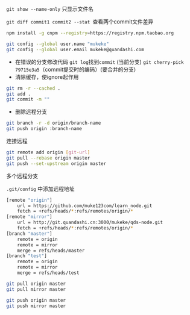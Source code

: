 `git show --name-only` 只显示文件名

`git diff commit1 commit2 --stat `查看两个commit文件差异



```bash
npm install -g cnpm --registry=https://registry.npm.taobao.org
```

```bash
git config --global user.name "mukeke"
git config --global user.email mukeke@quandashi.com
```

* 在错误的分支修改代码
  `git log`找到`commit`  (当前分支)
  `git cherry-pick 79715e3a5`（commit提交时的编码）(要合并的分支)
* 清除缓存，使ignore起作用
```bash
git rm -r --cached .
git add .
git commit -m ""
```

* 删除远程分支
```bash
git branch -r -d origin/branch-name  
git push origin :branch-name  
```

连接远程
```bash
git remote add origin [git-url]
git pull --rebase origin master
git push --set-upstream origin master
```

多个远程分支

`.git/config`  中添加远程地址

```bash
[remote "origin"]
	url = https://github.com/muke123com/learn_node.git
	fetch = +refs/heads/*:refs/remotes/origin/*
[remote "mirror"]
	url = http://git.quandashi.cn:3000/mukeke/qds-node.git
	fetch = +refs/heads/*:refs/remotes/origin/*
[branch "master"]
	remote = origin
	remote = mirror
	merge = refs/heads/master
[branch "test"]
	remote = origin
	remote = mirror
	merge = refs/heads/test
```

```bash
git pull origin master
git pull mirror master
```

```bash
git push origin master
git push mirror master
```

